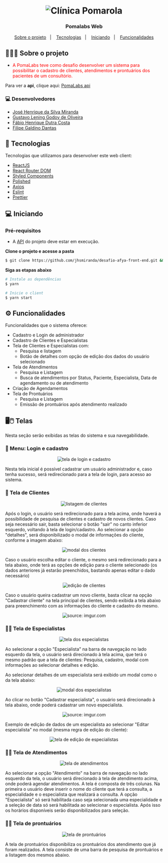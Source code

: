 <h1 align="center">
<img src="https://i.imgur.com/nwfkVsb.png" title="Clínica Pomarola" />
</h1>

<h3 align="center">
  Pomalabs Web
</h3>

<p align="center">
  <a href="#sobre o projeto">Sobre o projeto</a>&nbsp;&nbsp;&nbsp;|&nbsp;&nbsp;&nbsp;
  <a href="#tecnologias">Tecnologias</a>&nbsp;&nbsp;&nbsp;|&nbsp;&nbsp;&nbsp;
  <a href="#iniciando">Iniciando</a>&nbsp;&nbsp;&nbsp;|&nbsp;&nbsp;&nbsp;
  <a href="#funcionalidades">Funcionalidades</a>
</p>

## 👨🏻‍💻 Sobre o projeto

- <p style="color: red;">A PomaLabs teve como desafio desenvolver um sistema para possibilitar o cadastro de clientes, atendimentos e prontuários dos pacientes de um consultório.</p>

Para ver a **api**, clique aqui: [PomaLabs api](https://github.com/fdutrac/desafio-afya-api)</br>

### 💻 Desenvolvedores
- [José Henrique da Silva Miranda](https://github.com/jhsmiranda)
- [Gustavo Lening Godoy de Oliveira](https://github.com/gustavolening)
- [Fábio Henrique Dutra Costa](https://github.com/fdutrac)
- [Filipe Galdino Dantas](https://github.com/flipdantas)

## 🚀 Tecnologias

Tecnologias que utilizamos para desenvolver este web client:

- [ReactJS](https://reactjs.org/)
- [React Router DOM](https://reacttraining.com/react-router/)
- [Styled Components](https://styled-components.com/)
- [Polished](https://github.com/styled-components/polished)
- [Axios](https://github.com/axios/axios)
- [Eslint](https://eslint.org/)
- [Prettier](https://prettier.io/)

## 💻 Iniciando

### Pré-requisitos

- A [API](https://github.com/fdutrac/desafio-afya-api) do projeto deve estar em execução.

**Clone o projeto e acesse a pasta**

```bash
$ git clone https://github.com/jhsmiranda/desafio-afya-front-end.git && cd desafio-afya-front-end
```

**Siga as etapas abaixo**

```bash
# Instale as dependências
$ yarn

# Inicie o client
$ yarn start
```
## ⚙️ Funcionalidades
Funcionalidades que o sistema oferece:
- Cadastro e Login de administrador
- Cadastro de Clientes e Especialistas
- Tela de Clientes e Especialistas com:
	- Pesquisa e listagem 
	- Botão de detalhes com opção de edição dos dados do usuário selecionado
- Tela de Atendimentos
	- Pesquisa e Listagem
	- Busca de atendimentos por Status, Paciente, Especialista, Data de agendamento ou de atendimento
- Criação de Agendamentos
- Tela de Prontuários
	- Pesquisa e Listagem
	- Emissão de prontuários após atendimento realizado
	
## 🖥️🖱️ Telas 

Nesta seção serão exibidas as telas do sistema e sua navegabilidade.

### 🔑️ Menu: Login e cadastro
<p align="center">
<img src="https://i.imgur.com/JeljKp6l.png" title="tela de login e cadastro" />
</p>
Nesta tela inicial é possível cadastrar um usuário administrador e, caso tenha sucesso, será redirecionado para a tela de login, para acesso ao sistema. 



### 👥️ Tela de Clientes
<p align="center">
<img src="https://i.imgur.com/6ynsJeIl.png" title="listagem de clientes" />
</p>
Após o login, o usuário será redirecionado para a tela acima, onde haverá a possibilidade de pesquisa de clientes e cadastro de novos clientes. Caso seja necessário sair, basta selecionar o botão "sair" no canto inferior esquerdo, voltando à tela de login/cadastro. Ao selecionar a opção "detalhes", será disponibilizado o modal de informações do cliente, conforme a imagem abaixo: 
<p align="center">
<img src="https://i.imgur.com/kOizPQ8l.png" title="modal dos clientes" />
</p>
Caso o usuário escolha editar o cliente, o mesmo será redirecionado para a tela abaixo, onde terá as opções de edição para o cliente selecionado (os dados anteriores já estarão preenchidos, bastando apenas editar o dado necessário)
<p align="center">
<img src="https://i.imgur.com/aUbmjw5l.png" title="edição de clientes" />
</p>
Caso o usuário queira cadastrar um novo cliente, basta clicar na opção "Cadastrar cliente" na tela principal de clientes, sendo exibida a tela abaixo para preenchimento com as informações do cliente e cadastro do mesmo.
<p align="center">
<img src="https://i.imgur.com/lZW27rVl.png" title="source: imgur.com" />
</p>


### 👩‍⚕️️ Tela de Especialistas
<p align="center">
<img src="https://i.imgur.com/eA5UfQUl.png" title="tela dos especialistas" />
</p>
Ao selecionar a opção "Especialista" na barra de navegação no lado esquerdo da tela, o usuário será direcionado à tela acima, que terá o mesmo padrão que a tela de clientes: Pesquisa, cadastro, modal com informações ao selecionar detalhes e edição.

Ao selecionar detalhes de um especialista será exibido um modal como o da tela abaixo:
<p align="center">
<img src="https://i.imgur.com/8MEdn4il.png" title="modal dos especialistas" />
</p>
Ao clicar no botão "Cadastrar especialista", o usuário será direcionado à tela abaixo, onde poderá cadastrar um novo especialista.
<p align="center">
<img src="https://i.imgur.com/8PUT36Cl.png" title="source: imgur.com" />
</p>
Exemplo de edição de dados de um especialista ao selecionar "Editar especialista" no modal (mesma regra de edição do cliente):
<p align="center">
<img src="https://i.imgur.com/s3FDzCUl.png" title="tela de edição de especialistas" />
</p>

### 📅️⚕️ Tela de Atendimentos
<p align="center">
<img src="https://i.imgur.com/kGctZdAl.png" title="tela de atendimentos" />
</p>
Ao selecionar a opção "Atendimento" na barra de navegação no lado esquerdo da tela, o usuário será direcionado à tela de atendimento acima, onde poderá agendar atendimentos. A tela é composta de três colunas. Na primeira o usuário deve inserir o nome do cliente que terá a consulta, a especialidade e o especialista que realizará a consulta. A opção "Especialista" só será habilitada caso seja selecionada uma especialidade e a seleção de data só será habilitada ao selecionar o especialista. Após isso os horários disponíveis serão disponibilizados para seleção.

### 📝️⚕️ Tela de prontuários
<p align="center">
<img src="https://i.imgur.com/yNfKAA6l.png" title="tela de prontuários" />
</p>
A tela de prontuários disponibiliza os prontuários dos atendimento que já foram realizados. A tela consiste de uma barra de pesquisa de prontuários e a listagem dos mesmos abaixo. 
